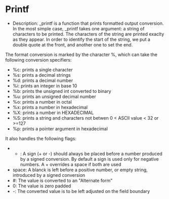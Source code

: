 # Printf
* Description: _printf is a function that prints formatted output conversion. In
the most simple case, _printf takes one argument: a string of characters to be
printed. The characters of the string are printed exaclty as they appear. In
order to identify the start of the string, we put a double quote at the front,
and another one to set the end.

The format conversion is marked by the character %, which can take the following
conversion specifiers:
- %c: prints a single character
- %s: prints a decimal strings
- %d: prints a decimal number
- %i: prints an integer in base 10
- %b: prints the unsigned int converted to binary
- %u: prints an unsigned decimal number
- %o: prints a number in octal
- %x: prints a number in hexadecimal
- %X: prints a number in HEXADECIMAL
- %S: prints a string and characters not betwen 0 < ASCII value < 32 or >=127
- %p: prints a pointer argument in hexadecimal

It also handles the following flags:
- + : A sign (+ or -) should always be placed before a number produced by a
signed conversion. By default a sign is used only for negative numbers.
A + overrides a space if both are used
- space: A blanck is left before a positive number, or empty string, introduced
by a signed conversion
- #: The value is converted to an "Alternate form"
- 0: The value is zero padded
- -: The converted value is to be left adjusted on the field boundary